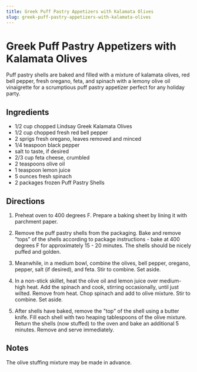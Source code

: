 ```yaml
---
title: Greek Puff Pastry Appetizers with Kalamata Olives
slug: greek-puff-pastry-appetizers-with-kalamata-olives
---
```


# Greek Puff Pastry Appetizers with Kalamata Olives

Puff pastry shells are baked and filled with a mixture of kalamata olives, red bell pepper, fresh oregano, feta, and spinach with a lemony olive oil vinaigrette for a scrumptious puff pastry appetizer perfect for any holiday party.

## Ingredients

- 1/2 cup chopped Lindsay Greek Kalamata Olives
- 1/2 cup chopped fresh red bell pepper
- 2 sprigs fresh oregano, leaves removed and minced
- 1/4 teaspoon black pepper
- salt to taste, if desired
- 2/3 cup feta cheese, crumbled
- 2 teaspoons olive oil
- 1 teaspoon lemon juice
- 5 ounces fresh spinach
- 2 packages frozen Puff Pastry Shells

## Directions

1. Preheat oven to 400 degrees F. Prepare a baking sheet by lining it with parchment paper.

2. Remove the puff pastry shells from the packaging. Bake and remove "tops" of the shells according to package instructions - bake at 400 degrees F for approximately 15 - 20 minutes. The shells should be nicely puffed and golden.

3. Meanwhile, in a medium bowl, combine the olives, bell pepper, oregano, pepper, salt (if desired), and feta. Stir to combine. Set aside.

4. In a non-stick skillet, heat the olive oil and lemon juice over medium-high heat. Add the spinach and cook, stirring occasionally, until just wilted. Remove from heat. Chop spinach and add to olive mixture. Stir to combine. Set aside.

5. After shells have baked, remove the "top" of the shell using a butter knife. Fill each shell with two heaping tablespoons of the olive mixture. Return the shells (now stuffed) to the oven and bake an additional 5 minutes. Remove and serve immediately.

## Notes
The olive stuffing mixture may be made in advance.